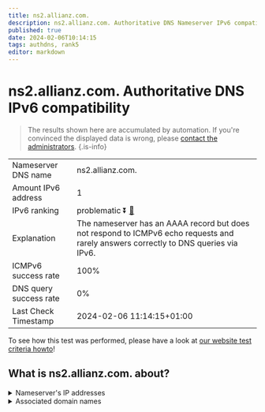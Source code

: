 ```yaml
---
title: ns2.allianz.com.
description: ns2.allianz.com. Authoritative DNS Nameserver IPv6 compatibility
published: true
date: 2024-02-06T10:14:15
tags: authdns, rank5
editor: markdown
---
```


# ns2.allianz.com. Authoritative DNS IPv6 compatibility

> The results shown here are accumulated by automation. If you're convinced the displayed data is wrong, please [contact the administrators](/howto/chat). 
{.is-info}




|   |   |
| - | - |
| Nameserver DNS name | ns2.allianz.com.
| Amount IPv6 address | 1
| IPv6 ranking | problematic :arrow_double_down: [🔗](/howto/ranking) |
| Explanation | The nameserver has an AAAA record but does not respond to ICMPv6 echo requests and rarely answers correctly to DNS queries via IPv6. |
| ICMPv6 success rate | 100%|
| DNS query success rate | 0% |
| Last Check Timestamp | 2024-02-06 11:14:15+01:00 |

To see how this test was performed, please have a look at [our website test criteria howto](/howto/testcriteria/authdns)!


## What is ns2.allianz.com. about?




<details>
<summary>Nameserver's IP addresses</summary>

2620:4d:4000:6259:7:1:0:1

</details>



<details>
<summary>Associated domain names</summary>

www.allianz.de

</details>
